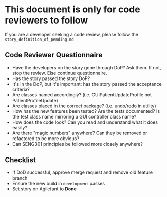 # This document is only for code reviewers to follow
If you are a developer seeking a code review, please follow the `story_definition_of_pending.md`


## Code Reviewer Questionnaire

* Have the developers on the story gone through DoP? Ask them. If not, stop the review. Else continue questionnaire.
* Has the story passed the story DoP?
* It's in the DoP, but it's important: has the story passed the acceptance criteria?
* Are classes named accordingly? (i.e. GUIPatientUpdateProfile not PatientProfileUpdate)
* Are classes placed in the correct package? (i.e. undo/redo in utility)
* How has the new features been tested? Are the tests documented? Is the test class name mirroring a GUI controller class name?
* How does the code look? Can you read and understand what it does easily?
* Are there "magic numbers" anywhere? Can they be removed or refactored to be more obvious?
* Can SENG301 principles be followed more closely anywhere?


## Checklist

* If DoD successful, approve merge request and remove old feature branch
* Ensure the new build in `development` passes
* Set story on Agilefant to **Done**